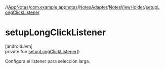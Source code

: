 //[AppNotas](../../../../index.md)/[com.example.appnotas](../../index.md)/[NotesAdapter](../index.md)/[NotesViewHolder](index.md)/[setupLongClickListener](setup-long-click-listener.md)

# setupLongClickListener

[androidJvm]\
private fun [setupLongClickListener](setup-long-click-listener.md)()

Configura el listener para selección larga.
